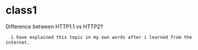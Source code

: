 # class1

   Difference between HTTP1.1 vs HTTP2?
   
      i have explained this topic in my own words after i learned from the internet.

